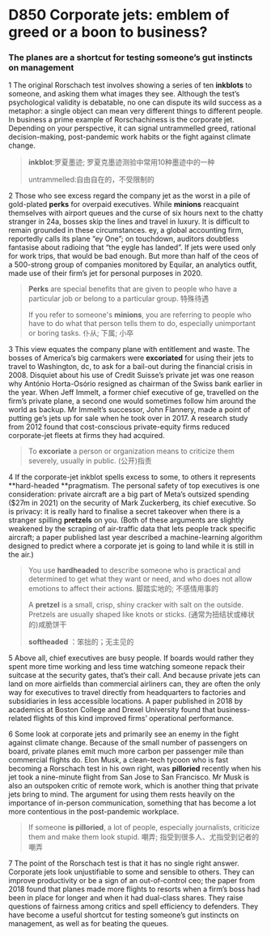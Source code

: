 # D850 Corporate jets: emblem of greed or a boon to business?

### **The planes are a shortcut for testing someone’s gut instincts on management**
1 The original Rorschach test involves showing a series of ten **inkblots** to someone, and asking them what images they see. Although the test’s psychological validity is debatable, no one can dispute its wild success as a metaphor: a single object can mean very different things to different people. In business a prime example of Rorschachiness is the corporate jet. Depending on your perspective, it can signal untrammelled greed, rational decision-making, post-pandemic work habits or the fight against climate change.

> **inkblot**:罗夏墨迹; 罗夏克墨迹测验中常用10种墨迹中的一种
 > 
> untrammelled:自由自在的，不受限制的
 > 

2 Those who see excess regard the company jet as the worst in a pile of gold-plated **perks** for overpaid executives. While **minions** reacquaint themselves with airport queues and the curse of six hours next to the chatty stranger in 24a, bosses skip the lines and travel in luxury. It is difficult to remain grounded in these circumstances. ey, a global accounting firm, reportedly calls its plane “ey One”; on touchdown, auditors doubtless fantasise about radioing that “the eygle has landed”. If jets were used only for work trips, that would be bad enough. But more than half of the ceos of a 500-strong group of companies monitored by Equilar, an analytics outfit, made use of their firm’s jet for personal purposes in 2020.

> **Perks** are special benefits that are given to people who have a particular job or belong to a particular group. 特殊待遇
 > 
> If you refer to someone's **minions**, you are referring to people who have to do what that person tells them to do, especially unimportant or boring tasks. 仆从; 下属; 小卒
 > 

3 This view equates the company plane with entitlement and waste. The bosses of America’s big carmakers were **excoriated** for using their jets to travel to Washington, dc, to ask for a bail-out during the financial crisis in 2008. Disquiet about his use of Credit Suisse’s private jet was one reason why António Horta-Osório resigned as chairman of the Swiss bank earlier in the year. When Jeff Immelt, a former chief executive of ge, travelled on the firm’s private plane, a second one would sometimes follow him around the world as backup. Mr Immelt’s successor, John Flannery, made a point of putting ge’s jets up for sale when he took over in 2017. A research study from 2012 found that cost-conscious private-equity firms reduced corporate-jet fleets at firms they had acquired.

> To **excoriate** a person or organization means to criticize them severely, usually in public. (公开)指责
 > 

4 If the corporate-jet inkblot spells excess to some, to others it represents **hard-headed **pragmatism. The personal safety of top executives is one consideration: private aircraft are a big part of Meta’s outsized spending ($27m in 2021) on the security of Mark Zuckerberg, its chief executive. So is privacy: it is really hard to finalise a secret takeover when there is a stranger spilling **pretzels** on you. (Both of these arguments are slightly weakened by the scraping of air-traffic data that lets people track specific aircraft; a paper published last year described a machine-learning algorithm designed to predict where a corporate jet is going to land while it is still in the air.)

> You use **hardheaded** to describe someone who is practical and determined to get what they want or need, and who does not allow emotions to affect their actions. 脚踏实地的; 不感情用事的
 > 
> A **pretzel** is a small, crisp, shiny cracker with salt on the outside. Pretzels are usually shaped like knots or sticks. (通常为扭结状或棒状的)咸脆饼干
 > 
> **softheaded** ：笨拙的；无主见的
 > 

5 Above all, chief executives are busy people. If boards would rather they spent more time working and less time watching someone repack their suitcase at the security gates, that’s their call. And because private jets can land on more airfields than commercial airliners can, they are often the only way for executives to travel directly from headquarters to factories and subsidiaries in less accessible locations. A paper published in 2018 by academics at Boston College and Drexel University found that business-related flights of this kind improved firms’ operational performance.

6 Some look at corporate jets and primarily see an enemy in the fight against climate change. Because of the small number of passengers on board, private planes emit much more carbon per passenger mile than commercial flights do. Elon Musk, a clean-tech tycoon who is fast becoming a Rorschach test in his own right, was **pilloried** recently when his jet took a nine-minute flight from San Jose to San Francisco. Mr Musk is also an outspoken critic of remote work, which is another thing that private jets bring to mind. The argument for using them rests heavily on the importance of in-person communication, something that has become a lot more contentious in the post-pandemic workplace.

> If someone **is pilloried**, a lot of people, especially journalists, criticize them and make them look stupid. 嘲弄; 指受到很多人、尤指受到记者的嘲弄
 > 

7 The point of the Rorschach test is that it has no single right answer. Corporate jets look unjustifiable to some and sensible to others. They can improve productivity or be a sign of an out-of-control ceo; the paper from 2018 found that planes made more flights to resorts when a firm’s boss had been in place for longer and when it had dual-class shares. They raise questions of fairness among critics and spell efficiency to defenders. They have become a useful shortcut for testing someone’s gut instincts on management, as well as for beating the queues.

